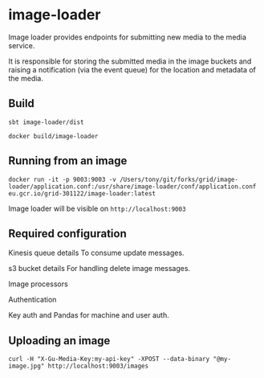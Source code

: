 # image-loader

Image loader provides endpoints for submitting new media to the media service.

It is responsible for storing the submitted media in the image buckets and raising a notification (via the event queue) for the location and metadata of the media.


## Build

```
sbt image-loader/dist
```

```
docker build/image-loader
```


## Running from an image

```
docker run -it -p 9003:9003 -v /Users/tony/git/forks/grid/image-loader/application.conf:/usr/share/image-loader/conf/application.conf eu.gcr.io/grid-301122/image-loader:latest
```

Image loader will be visible on ```http://localhost:9003```


## Required configuration

Kinesis queue details
To consume update messages.

s3 bucket details
For handling delete image messages.

Image processors

Authentication

Key auth and Pandas for machine and user auth.


## Uploading an image

```
curl -H "X-Gu-Media-Key:my-api-key" -XPOST --data-binary "@my-image.jpg" http://localhost:9003/images
```
